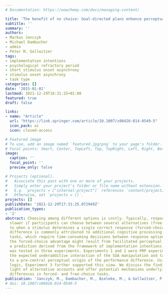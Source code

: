 ```yaml
---
# Documentation: https://wowchemy.com/docs/managing-content/

title: 'The benefit of no choice: Goal-directed plans enhance perceptual processing'
subtitle: ''
summary: ''
authors:
- Markus Janczyk
- Michael Dambacher
- admin
- Peter M. Gollwitzer
tags:
- implementation intentions
- psychological refractory period
- short stimulus onset asynchrony
- stimulus onset asynchrony
- task type
categories: []
date: '2015-01-01'
lastmod: 2021-12-29T18:31:25+01:00
featured: true
draft: false

links:
- name: "Article"
  url: "https://link.springer.com/article/10.1007/s00426-014-0549-5"
  icon_pack: ai
  icon: closed-access

# Featured image
# To use, add an image named `featured.jpg/png` to your page's folder.
# Focal points: Smart, Center, TopLeft, Top, TopRight, Left, Right, BottomLeft, Bottom, BottomRight.
image:
  caption: ''
  focal_point: ''
  preview_only: false

# Projects (optional).
#   Associate this post with one or more of your projects.
#   Simply enter your project's folder or file name without extension.
#   E.g. `projects = ["internal-project"]` references `content/project/deep-learning/index.md`.
#   Otherwise, set `projects = []`.
projects: []
publishDate: '2021-12-29T17:31:25.072949Z'
publication_types:
- '2'
abstract: Choosing among different options is costly. Typically, response times are
  slower if participants can choose between several alternatives (free-choice) compared
  to when a stimulus determines a single correct response (forced-choice). This performance
  difference is commonly attributed to additional cognitive processing in free-choice
  tasks, which require time-consuming decisions between response options. Alternatively,
  the forced-choice advantage might result from facilitated perceptual processing,
  a prediction derived from the framework of implementation intentions. This hypothesis
  was tested in three experiments. Experiments 1 and 2 were PRP experiments and showed
  the expected underadditive interaction of the SOA manipulation and task type, pointing
  to a pre-central perceptual origin of the performance difference. Using the additive-factors
  logic, Experiment 3 further supported this view. We discuss the findings in the
  light of alternative accounts and offer potential mechanisms underlying performance
  differences in forced- and free-choice tasks.
publication: 'Janczyk, M., Dambacher, M., Bieleke, M., & Gollwitzer, P. M. (2015). The benefit of no choice: Goal-directed plans enhance perceptual processing. *Psychological Research*, *79*(2), 206–220. https://doi.org/10.1007/s00426-014-0549-5'
# doi: 10.1007/s00426-014-0549-5
---
```

